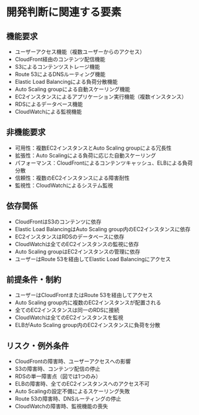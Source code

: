 # 開発判断に関連する要素

## 機能要求
- ユーザーアクセス機能（複数ユーザーからのアクセス）
- CloudFront経由のコンテンツ配信機能
- S3によるコンテンツストレージ機能
- Route 53によるDNSルーティング機能
- Elastic Load Balancingによる負荷分散機能
- Auto Scaling groupによる自動スケーリング機能
- EC2インスタンスによるアプリケーション実行機能（複数インスタンス）
- RDSによるデータベース機能
- CloudWatchによる監視機能

## 非機能要求
- 可用性：複数EC2インスタンスとAuto Scaling groupによる冗長性
- 拡張性：Auto Scalingによる負荷に応じた自動スケーリング
- パフォーマンス：CloudFrontによるコンテンツキャッシュ、ELBによる負荷分散
- 信頼性：複数のEC2インスタンスによる障害耐性
- 監視性：CloudWatchによるシステム監視

## 依存関係
- CloudFrontはS3のコンテンツに依存
- Elastic Load BalancingはAuto Scaling group内のEC2インスタンスに依存
- EC2インスタンスはRDSのデータベースに依存
- CloudWatchは全てのEC2インスタンスの監視に依存
- Auto Scaling groupはEC2インスタンスの管理に依存
- ユーザーはRoute 53を経由してElastic Load Balancingにアクセス

## 前提条件・制約
- ユーザーはCloudFrontまたはRoute 53を経由してアクセス
- Auto Scaling group内に複数のEC2インスタンスが配置される
- 全てのEC2インスタンスは同一のRDSに接続
- CloudWatchは全てのEC2インスタンスを監視
- ELBがAuto Scaling group内のEC2インスタンスに負荷を分散

## リスク・例外条件
- CloudFrontの障害時、ユーザーアクセスへの影響
- S3の障害時、コンテンツ配信の停止
- RDSの単一障害点（図では1つのみ）
- ELBの障害時、全てのEC2インスタンスへのアクセス不可
- Auto Scalingの設定不備によるスケーリング失敗
- Route 53の障害時、DNSルーティングの停止
- CloudWatchの障害時、監視機能の喪失
